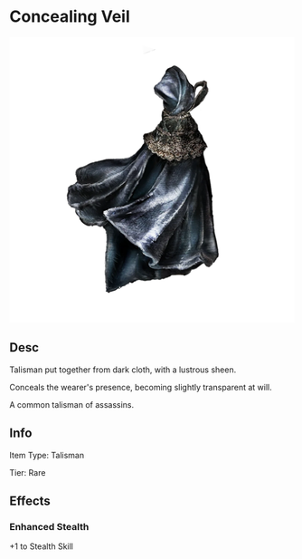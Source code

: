# Concealing Veil

![Copyrighted Image](ConcealingVeil.png)

## Desc

Talisman put together from dark cloth, with a lustrous sheen.



Conceals the wearer's presence, becoming slightly transparent at will.



A common talisman of assassins.

## Info

Item Type: Talisman

Tier: Rare

## Effects

### Enhanced Stealth

+1 to Stealth Skill
